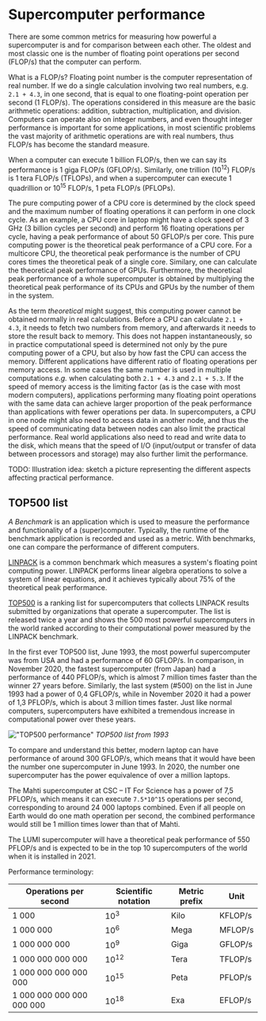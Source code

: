 # Supercomputer performance

There are some common metrics for measuring how powerful a
supercomputer is and for comparison between each other. The oldest and
most classic one is the number of floating point operations per second
(FLOP/s) that the computer can perform.

What is a FLOP/s? Floating point number is the computer representation
of real number. If we do a single calculation involving two real
numbers, e.g. `2.1 + 4.3`, in one second, that is equal to one
floating-point operation per second (1 FLOP/s). The operations
considered in this measure are the basic arithmetic operations:
addition, subtraction, multiplication, and division. Computers can operate
also on integer numbers, and even thought integer performance is
important for some applications, in most scientific problems
the vast majority of arithmetic operations are with real numbers, thus
FLOP/s has become the standard measure.

When a computer can execute 1 billion FLOP/s, then we can say its
performance is 1 giga FLOP/s (GFLOP/s). Similarly, one trillion
(10<sup>12</sup>) FLOP/s is 1 tera FLOP/s (TFLOPs), and when a supercomputer can
execute 1 quadrillion or 10<sup>15</sup> FLOP/s, 1 peta FLOP/s (PFLOPs).

The pure computing power of a CPU core is determined by the
clock speed and the maximum number of floating operations it can perform in one
clock cycle. As an example, a CPU core in laptop might have a clock speed of
3 GHz (3 billion cycles per second) and perform 16 floating operations
per cycle, having a peak performance of about 50 GFLOP/s per
core. This pure computing power is the theoretical peak performance
of a CPU core. For a multicore CPU, the theoretical peak performance is
the number of CPU cores times the theoretical peak of a single
core. Similary, one can calculate the theoretical peak performance
of GPUs. Furthermore, the theoretical peak performance of a whole
supercomputer is obtained by multiplying the theoretical peak
performance of its CPUs and GPUs by the number of them in the system.

As the term *theoretical* might suggest, this computing power cannot
be obtained normally in real calculations. Before a CPU can calculate
`2.1 + 4.3`, it needs to fetch two numbers from memory, and afterwards
it needs to store the result back to memory. This does
not happen instantaneously, so in practice computational speed is
determined not only by the pure computing power of a CPU, but also by
how fast the CPU can access the memory. Different applications have
different ratio of floating operations per memory access. In some
cases the same number is used in multiple computations *e.g.*
when calculating both `2.1 + 4.3` and `2.1 + 5.3`. If the speed of
memory access is the limiting factor (as is the case with most modern
computers), applications performing many floating point operations
with the same data can achieve larger proportion of the peak
performance than applications with fewer operations per data. In
supercomputers, a CPU in one node might also need to access data in
another node, and thus the speed of communicating data between nodes can
also limit the practical performance. Real world applications also need to
read and write data to the disk, which means that the speed of I/O
(input/output or transfer of data between processors and storage) may also
further limit the performance.

TODO: Illustration idea: sketch a picture representing the different aspects
affecting practical performance.

## TOP500 list

_A Benchmark_ is an application which is used to measure the performance
and functionality of a (super)computer. Typically, the runtime of the
benchmark application is recorded and used as a metric.
With benchmarks, one can compare the performance of different computers.

[LINPACK](https://www.top500.org/project/linpack/) is a common
benchmark which measures a system's floating point computing
power. LINPACK performs linear algebra operations to solve a system of
linear equations, and it achieves typically about 75% of the theoretical peak
performance.

[TOP500](https://www.top500.org) is a ranking list for supercomputers that
collects LINPACK results submitted by organizations that operate a supercomputer. 
The list is released twice a year and shows the 500 most powerful supercomputers 
in the world ranked according to their computational power measured by the LINPACK benchmark.

In the first ever TOP500 list, June 1993, the most powerful supercomputer was
from USA
and had a performance of 60 GFLOP/s. In comparison, in November 2020, the
fastest supercomputer (from Japan) had a performance of 440 PFLOP/s, which is
almost 7 million times faster than the winner 27 years
before. Similarly, the last system (#500) on the list in June 1993 had
a power of 0,4 GFLOP/s, while in November 2020 it had a power of 1,3 PFLOP/s,
which is about 3
million times faster. Just like normal computers, supercomputers have
exhibited a tremendous increase in computational power over these years.

<!-- Image copyright TOP500.org (c) -->
!["TOP500 performance"](./images/top_500.png)
*TOP500 list from 1993*

To compare and understand this better, modern laptop can have
performance of around 300 GFLOP/s, which means that it would have been
the number one supercomputer in June 1993. In 2020, the number one
supercomputer has the power equivalence of over a million laptops.

The Mahti supercomputer at CSC – IT For Science has a power of 7,5 PFLOP/s,
which means it can execute `7.5*10^15` operations per second, corresponding to
around 24 000 laptops combined. Even if all people on Earth would do one math
operation per second, the combined performance would still be 1 million times
lower than that of Mahti.

The LUMI supercomputer will have a theoretical peak performance of 550 PFLOP/s
and is expected to be in the top 10 supercomputers of the world when it is
installed in 2021.

Performance terminology:

| Operations per second     | Scientific notation | Metric prefix | Unit    |
|---------------------------|---------------------|---------------|---------|
| 1 000                     |     10<sup>3</sup>  |  Kilo         | KFLOP/s |
| 1 000 000                 |     10<sup>6</sup>  |  Mega         | MFLOP/s |
| 1 000 000 000             |     10<sup>9</sup>  |  Giga         | GFLOP/s |
| 1 000 000 000 000         |     10<sup>12</sup> |  Tera         | TFLOP/s |
| 1 000 000 000 000 000     |     10<sup>15</sup> |  Peta         | PFLOP/s |
| 1 000 000 000 000 000 000 |     10<sup>18</sup> |  Exa          | EFLOP/s |

